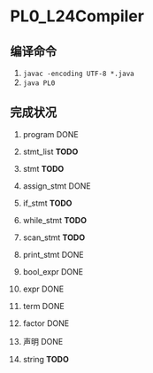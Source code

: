 # PL0_L24Compiler

## 编译命令

1. `javac -encoding UTF-8 *.java`
2. `java PL0`

## 完成状况

1. program      DONE
2. stmt_list    **TODO**
3. stmt         **TODO**
4. assign_stmt  DONE
5. if_stmt      **TODO**
6. while_stmt   **TODO**
7. scan_stmt    **TODO**
8. print_stmt   DONE
9. bool_expr    DONE
10. expr        DONE
11. term        DONE
12. factor      DONE

13. 声明        DONE
14. string      **TODO**
